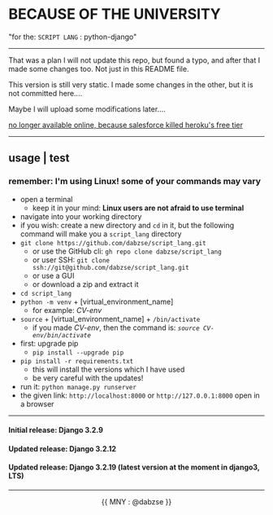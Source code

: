 # BECAUSE OF THE UNIVERSITY

"for the: `SCRIPT LANG` : python-django"

---

That was a plan I will not update this repo, but found a typo, and after that I made some changes too. Not just in this README file.

This version is still very static. I made some changes in the other, but it is not committed here....

Maybe I will upload some modifications later....

[no longer available online, because salesforce killed heroku's free tier](https://#)

---

## usage | test

### remember: I'm using Linux! some of your commands may vary

- open a terminal
  - keep it in your mind: **Linux users are not afraid to use terminal**
- navigate into your working directory
- if you wish: create a new directory and `cd` in it, but the following command will make you a `script_lang` directory
- `git clone https://github.com/dabzse/script_lang.git`
  - or use the GitHub cli: `gh repo clone dabzse/script_lang`
  - or user SSH: `git clone ssh://git@github.com/dabzse/script_lang.git`
  - or use a GUI
  - or download a zip and extract it
- `cd script_lang`
- `python -m venv` + [virtual_environment_name]
  - for example: *CV-env*
- `source` + [virtual_environment_name] + `/bin/activate`
  - if you made *CV-env*, then the command is: *`source CV-env/bin/activate`*
- first: upgrade pip
  - `pip install --upgrade pip`
- `pip install -r requirements.txt`
  - this will install the versions which I have used
  - be very careful with the updates!
- run it: `python manage.py runserver`
- the given link: `http://localhost:8000` or `http://127.0.0.1:8000` open in a browser

---

#### Initial release: Django 3.2.9

#### Updated release: Django 3.2.12

#### Updated release: Django 3.2.19 (latest version at the moment in django3, LTS)

---

<center>{{ MNY : @dabzse }}</center>
